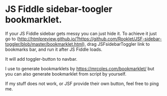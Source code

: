 # JS Fiddle sidebar-toogler bookmarklet.
If your JS Fiddle sidebar gets messy you can just hide it. To achieve it just go to
(http://htmlpreview.github.io/?https://github.com/Rooklet/JSF-sidebar-toggler/blob/master/bookmarklet.html), 
drag JSFsidebarToggler link to bookmarks bar, and run it after JS Fiddle loads.

It will add toggler-button to navbar.

I use to generate bookmarklets by https://mrcoles.com/bookmarklet/ but you can also generate
bookmarklet from script by yourself.

If my stuff does not work, or JSF provide their own button, feel free to ping me.  

